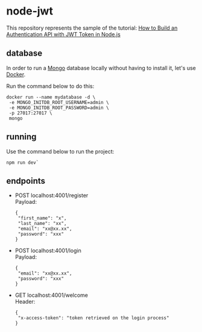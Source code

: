 # node-jwt

This repository represents the sample of the tutorial: [How to Build an Authentication API with JWT Token in Node.js](https://www.section.io/engineering-education/how-to-build-authentication-api-with-jwt-token-in-nodejs)

## database

In order to run a [Mongo](https://www.mongodb.com/) database locally without having to install it, let's use [Docker](https://www.docker.com/).

Run the command below to do this:

```
docker run --name mydatabase -d \
 -e MONGO_INITDB_ROOT_USERNAME=admin \
 -e MONGO_INITDB_ROOT_PASSWORD=admin \
 -p 27017:27017 \
 mongo
```

## running

Use the command below to run the project:

```
npm run dev`
```

## endpoints

 - POST localhost:4001/register
   <br>Payload:<br>
   ```
   {
    "first_name": "x",
    "last_name": "xx",
    "email": "xx@xx.xx",
    "password": "xxx"
   }
   ```

- POST localhost:4001/login
   <br>Payload:<br>
   ```
   {
    "email": "xx@xx.xx",
    "password": "xxx"
   }
   ```

- GET localhost:4001/welcome
   <br>Header:<br>
   ```
   {
    "x-access-token": "token retrieved on the login process"
   }
   ```
